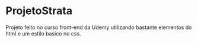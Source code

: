 # ProjetoStrata
Projeto feito no curso front-end da Udemy utilizando bastante elementos do html e um estilo basico no css.
